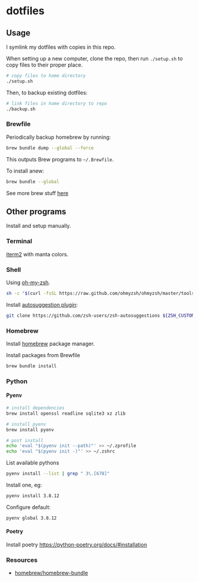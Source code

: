 # dotfiles

## Usage

I symlink my dotfiles with copies in this repo.

When setting up a new computer, clone the repo, then run `./setup.sh` to copy files to their proper place.

```sh
# copy files to home directory
./setup.sh
```

Then, to backup existing dotfiles:

```sh
# link files in home directory to repo
./backup.sh
```

### Brewfile

Periodically backup homebrew by running:

```sh
brew bundle dump --global --force
```

This outputs Brew programs to `~/.Brewfile`.

To install anew:

```sh
brew bundle --global
```

See more brew stuff [here](https://gist.github.com/ChristopherA/a579274536aab36ea9966f301ff14f3f)

## Other programs

Install and setup manually.

### Terminal

[iterm2](https://www.iterm2.com/) with manta colors.

### Shell

Using [oh-my-zsh](https://ohmyz.sh/).

```sh
sh -c "$(curl -fsSL https://raw.github.com/ohmyzsh/ohmyzsh/master/tools/install.sh)"
```

Install [autosuggestion plugin](https://github.com/zsh-users/zsh-autosuggestions):

```sh
git clone https://github.com/zsh-users/zsh-autosuggestions ${ZSH_CUSTOM:-~/.oh-my-zsh/custom}/plugins/zsh-autosuggestions
```

### Homebrew

Install [homebrew](https://brew.sh/) package manager.

Install packages from Brewfile

```sh
brew bundle install
```

### Python

#### Pyenv

```sh
# install dependencies
brew install openssl readline sqlite3 xz zlib

# install pyenv
brew install pyenv

# post install
echo 'eval "$(pyenv init --path)"' >> ~/.zprofile
echo 'eval "$(pyenv init -)"' >> ~/.zshrc
```

List available pythons

```sh
pyenv install --list | grep " 3\.[678]"
```

Install one, eg:

```sh
pyenv install 3.8.12
```

Configure default:

```sh
pyenv global 3.8.12
```

#### Poetry

Install poetry
https://python-poetry.org/docs/#installation

### Resources

- [homebrew/homebrew-bundle](https://github.com/Homebrew/homebrew-bundle)
